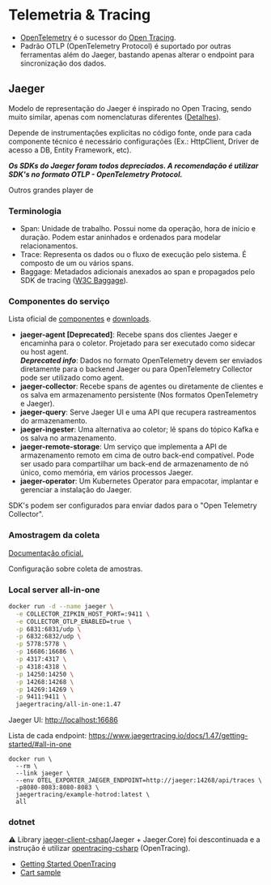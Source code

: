 # Telemetria & Tracing

- [OpenTelemetry](https://github.com/open-telemetry/opentelemetry-specification) é o sucessor do [Open Tracing](https://github.com/opentracing/specification/blob/master/specification.md).
- Padrão OTLP (OpenTelemetry Protocol) é suportado por outras ferramentas além do Jaeger, bastando apenas alterar o endpoint para sincronização dos dados.

## Jaeger

Modelo de representação do Jaeger é inspirado no Open Tracing, sendo muito similar, apenas com nomenclaturas diferentes ([Detalhes](https://www.jaegertracing.io/docs/1.47/architecture/#terminology)).

Depende de instrumentações explicitas no código fonte, onde para cada componente técnico é necessário configurações (Ex.: HttpClient, Driver de acesso a DB, Entity Framework, etc).

***Os SDKs do Jaeger foram todos depreciados. A recomendação é utilizar SDK's no formato OTLP - OpenTelemetry Protocol.***

Outros grandes player de 

### Terminologia

- Span: Unidade de trabalho. Possui nome da operação, hora de início e duração. Podem estar aninhados e ordenados para modelar relacionamentos.
- Trace: Representa os dados ou o fluxo de execução pelo sistema. É composto de um ou vários spans.
- Baggage: Metadados adicionais anexados ao span e propagados pelo SDK de tracing ([W3C Baggage]([https://www.w3.org/TR/baggage)).

### Componentes do serviço

Lista oficial de [componentes](https://www.jaegertracing.io/docs/architecture/#components) e [downloads](https://www.jaegertracing.io/download).

- **jaeger-agent [Deprecated]**: Recebe spans dos clientes Jaeger e encaminha para o coletor. Projetado para ser executado como sidecar ou host agent.  
   ***Deprecated info***: Dados no formato OpenTelemetry devem ser enviados diretamente para o backend Jaeger ou para OpenTelemetry Collector pode ser utilizado como agent.
- **jaeger-collector**: Recebe spans de agentes ou diretamente de clientes e os salva em armazenamento persistente (Nos formatos OpenTelemetry e Jaeger).
- **jaeger-query**: Serve Jaeger UI e uma API que recupera rastreamentos do armazenamento.
- **jaeger-ingester**: Uma alternativa ao coletor; lê spans do tópico Kafka e os salva no armazenamento.
- **jaeger-remote-storage**: Um serviço que implementa a API de armazenamento remoto em cima de outro back-end compatível.
  Pode ser usado para compartilhar um back-end de armazenamento de nó único, como memória, em vários processos Jaeger.
- **jaeger-operator**: Um Kubernetes Operator para empacotar, implantar e gerenciar a instalação do Jaeger.


SDK's podem ser configurados para enviar dados para o "Open Telemetry Collector".

### Amostragem da coleta

[Documentação oficial.](https://www.jaegertracing.io/docs/sampling/)

Configuração sobre coleta de amostras.


### Local server all-in-one

```bash
docker run -d --name jaeger \
  -e COLLECTOR_ZIPKIN_HOST_PORT=:9411 \
  -e COLLECTOR_OTLP_ENABLED=true \
  -p 6831:6831/udp \
  -p 6832:6832/udp \
  -p 5778:5778 \
  -p 16686:16686 \
  -p 4317:4317 \
  -p 4318:4318 \
  -p 14250:14250 \
  -p 14268:14268 \
  -p 14269:14269 \
  -p 9411:9411 \
  jaegertracing/all-in-one:1.47
```

Jaeger UI: <http://localhost:16686>

Lista de cada endpoint: <https://www.jaegertracing.io/docs/1.47/getting-started/#all-in-one>

```
docker run \
  --rm \
  --link jaeger \
  --env OTEL_EXPORTER_JAEGER_ENDPOINT=http://jaeger:14268/api/traces \
  -p8080-8083:8080-8083 \
  jaegertracing/example-hotrod:latest \
  all
```


### dotnet

:warning: Library [jaeger-client-cshap](https://github.com/jaegertracing/jaeger-client-csharp)(Jaeger + Jaeger.Core) foi descontinuada e a instrução é utilizar [opentracing-csharp](https://github.com/opentracing/opentracing-csharp) (OpenTracing).


- [Getting Started OpenTracing](https://opentelemetry.io/docs/instrumentation/net/getting-started/)
- [Cart sample](https://opentelemetry.io/docs/demo/services/cart/)
